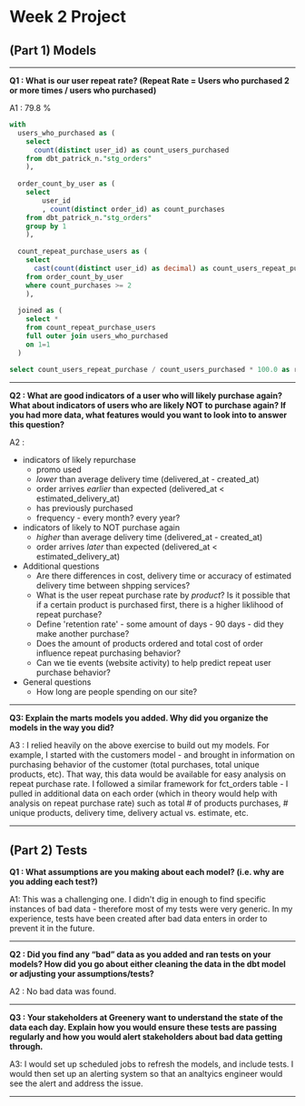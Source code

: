 
# Week 2 Project

## (Part 1) Models 

---

**Q1 : What is our user repeat rate? (Repeat Rate = Users who purchased 2 or more times / users who purchased)**

A1 : 79.8 %

```sql
with 
  users_who_purchased as (
    select 
      count(distinct user_id) as count_users_purchased
    from dbt_patrick_n."stg_orders"
    ),
      
  order_count_by_user as (
    select
        user_id
        , count(distinct order_id) as count_purchases
    from dbt_patrick_n."stg_orders"
    group by 1
    ),
  
  count_repeat_purchase_users as (
    select 
      cast(count(distinct user_id) as decimal) as count_users_repeat_purchase
    from order_count_by_user
    where count_purchases >= 2
    ), 
  
  joined as (
    select * 
    from count_repeat_purchase_users 
    full outer join users_who_purchased
    on 1=1
  )
  
select count_users_repeat_purchase / count_users_purchased * 100.0 as repeat_purchase_rate from joined
```

---

**Q2 : What are good indicators of a user who will likely purchase again? What about indicators of users who are likely NOT to purchase again? If you had more data, what features would you want to look into to answer this question?**

A2 :  

* indicators of likely repurchase
    * promo used
    * *lower* than average delivery time (delivered_at - created_at)
    * order arrives *earlier* than expected (delivered_at < estimated_delivery_at)
    * has previously purchased
    * frequency - every month? every year? 
* indicators of likely to NOT purchase again
    * *higher* than average delivery time (delivered_at - created_at)
    * order arrives *later* than expected (delivered_at < estimated_delivery_at)
* Additional questions
    * Are there differences in cost, delivery time or accuracy of estimated delivery time between shpping services?
    * What is the user repeat purchase rate by *product*? Is it possible that if a certain product is purchased first, there is a higher liklihood of repeat purchase?
    * Define 'retention rate' - some amount of days - 90 days - did they make another purchase?
    * Does the amount of products ordered and total cost of order influence repeat purchasing behavior?
    * Can we tie events (website activity) to help predict repeat user purchase behavior?
* General questions
    * How long are people spending on our site?



---

**Q3: Explain the marts models you added. Why did you organize the models in the way you did?**

A3 : I relied heavily on the above exercise to build out my models. For example, I started with the customers model - and brought in information on purchasing behavior of the customer (total purchases, total unique products, etc). That way, this data would be available for easy analysis on repeat purchase rate. I followed a similar framework for fct_orders table - I pulled in additional data on each order (which in theory would help with analysis on repeat purchase rate) such as total # of products purchases, # unique products, delivery time, delivery actual vs. estimate, etc. 

---

## (Part 2) Tests 

**Q1 : What assumptions are you making about each model? (i.e. why are you adding each test?)**

A1: This was a challenging one. I didn't dig in enough to find specific instances of bad data - therefore most of my tests were very generic. In my experience, tests have been created after bad data enters in order to prevent it in the future. 

---

**Q2 : Did you find any “bad” data as you added and ran tests on your models? How did you go about either cleaning the data in the dbt model or adjusting your assumptions/tests?**

A2 : No bad data was found.

---

**Q3 : Your stakeholders at Greenery want to understand the state of the data each day. Explain how you would ensure these tests are passing regularly and how you would alert stakeholders about bad data getting through.**

A3: I would set up scheduled jobs to refresh the models, and include tests. I would then set up an alerting system so that an analtyics engineer would see the alert and address the issue. 

---

